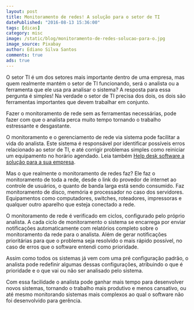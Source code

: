 ```yaml
---
layout: post
title: Monitoramento de redes! A solução para o setor de TI
datePublished: "2016-08-13 15:36:00"
tags: [dicas]
category: misc
image: /static/blog/monitoramento-de-redes-solucao-para-o.jpg
image_source: Pixabay
author: Ediano Silva Santos
comments: true
ads: true
---
```


O setor TI é um dos setores mais importante dentro de uma empresa, mas quem realmente mantém o setor de TI funcionando, será o analista ou a ferramenta que ele usa pra analisar o sistema? A resposta para essa pergunta é simples! Na verdade o setor de TI precisa dos dois, os dois são ferramentas importantes que devem trabalhar em conjunto.

Fazer o monitoramento de rede sem as ferramentas necessárias, pode fazer com que o analista perca muito tempo tornando o trabalho estressante e desgastante.

O monitoramento e o gerenciamento de rede via sistema pode facilitar a vida do analista. Este sistema é responsável por identificar possíveis erros relacionado ao setor de TI, e até corrigir problemas simples como reiniciar um equipamento no horário agendado. Leia também <a href="http://www.insideblock.com/blog/help-desk-software-solucao-para-sua.html" target="_blank">Help desk software a solução para a sua empresa</a>.

Mas o que realmente o monitoramento de redes faz? Ele faz o monitoramento de toda a rede, desde o link do provedor de internet ao controle de usuários, o quanto de banda larga está sendo consumido. Faz monitoramento de disco, memória e processador no caso dos servidores. Equipamentos como computadores, switches, roteadores, impressoras e qualquer outro aparelho que esteja conectado a rede.

O monitoramento de rede é verificado em ciclos, configurado pelo próprio analista. A cada ciclo de monitoramento o sistema se encarrega por enviar notificações automaticamente com relatórios completo sobre o monitoramento da rede para o analista. Além de gerar notificações prioritárias para que o problema seja resolvido o mais rápido possível, no caso de erros que o software entendi como prioridade.

Assim como todos os sistemas já vem com uma pré configuração padrão, o analista pode redefinir algumas dessas configurações, atribuindo o que é prioridade e o que vai ou não ser analisado pelo sistema.

Com essa facilidade o analista pode ganhar mais tempo para desenvolver novos sistemas, tornando o trabalho mais produtivo e menos cansativo, ou até mesmo monitorando sistemas mais complexos ao qual o software não foi desenvolvido para gerência.